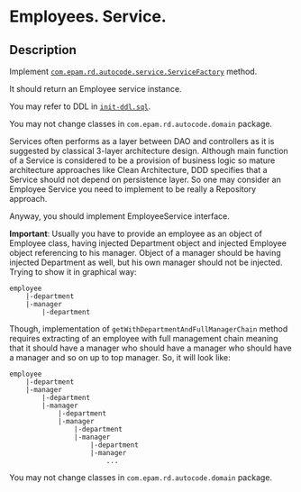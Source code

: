 # Employees. Service.

## Description 
Implement [`com.epam.rd.autocode.service.ServiceFactory`](src/main/java/com/epam/rd/autocode/service/ServiceFactory.java) method.

It should return an Employee service instance.


You may refer to DDL in [`init-ddl.sql`](src/main/resources/init-ddl.sql).

You may not change classes in `com.epam.rd.autocode.domain` package.

Services often performs as a layer between DAO and controllers as it is suggested by classical 3-layer architecture design.
Although main function of a Service is considered to be a provision of business logic so mature architecture approaches like Clean Architecture, DDD specifies that a Service should not depend on persistence layer. 
So one may consider an Employee Service you need to implement to be really a Repository approach. 

Anyway, you should implement EmployeeService interface.

**Important**: Usually you have to provide an employee as an object of Employee class, having injected Department object and injected Employee object referencing to his manager.
Object of a manager should be having injected Department as well, but his own manager should not be injected.
Trying to show it in graphical way:
```
employee
    |-department
    |-manager
        |-department
```

Though, implementation of `getWithDepartmentAndFullManagerChain` method requires extracting of an employee with full management chain 
meaning that it should have a manager who should have a manager who should have a manager and so on up to top manager.
So, it will look like:
```
employee
    |-department
    |-manager
        |-department
        |-manager
            |-department
            |-manager
                |-department
                |-manager
                    |-department
                    |-manager
                        ...
```

You may not change classes in `com.epam.rd.autocode.domain` package.

 